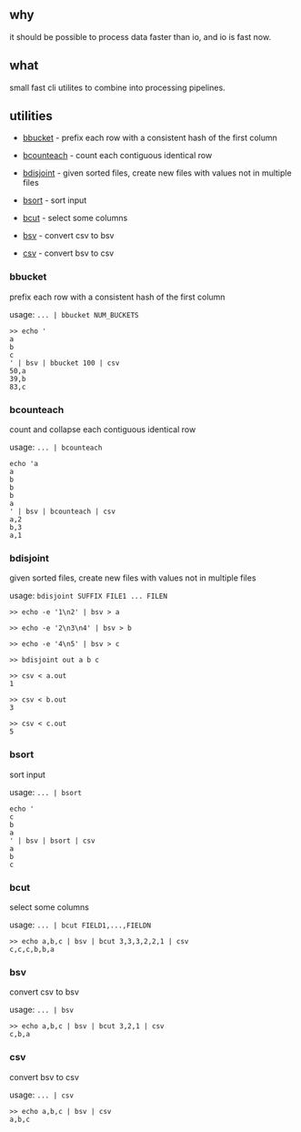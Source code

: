 ## why

it should be possible to process data faster than io, and io is fast now.

## what

small fast cli utilites to combine into processing pipelines.

## utilities

- [bbucket](#bbucket) - prefix each row with a consistent hash of the first column

- [bcounteach](#bcounteach) - count each contiguous identical row

- [bdisjoint](#bdisjoint) - given sorted files, create new files with values not in multiple files

- [bsort](#bsort) - sort input

- [bcut](#bcut) - select some columns

- [bsv](#bsv) - convert csv to bsv

- [csv](#csv) - convert bsv to csv

### bbucket

prefix each row with a consistent hash of the first column

usage: `... | bbucket NUM_BUCKETS`

```
>> echo '
a
b
c
' | bsv | bbucket 100 | csv
50,a
39,b
83,c
```
### bcounteach

count and collapse each contiguous identical row

usage: `... | bcounteach`

```
echo 'a
a
b
b
b
a
' | bsv | bcounteach | csv
a,2
b,3
a,1
```

### bdisjoint

given sorted files, create new files with values not in multiple files

usage: `bdisjoint SUFFIX FILE1 ... FILEN`

```
>> echo -e '1\n2' | bsv > a

>> echo -e '2\n3\n4' | bsv > b

>> echo -e '4\n5' | bsv > c

>> bdisjoint out a b c

>> csv < a.out
1

>> csv < b.out
3

>> csv < c.out
5
```

### bsort

sort input

usage: `... | bsort `

```
echo '
c
b
a
' | bsv | bsort | csv
a
b
c
```

### bcut

select some columns

usage: `... | bcut FIELD1,...,FIELDN`

```
>> echo a,b,c | bsv | bcut 3,3,3,2,2,1 | csv
c,c,c,b,b,a
```
### bsv

convert csv to bsv

usage: `... | bsv`

```
>> echo a,b,c | bsv | bcut 3,2,1 | csv
c,b,a
```
### csv

convert bsv to csv

usage: `... | csv`

```
>> echo a,b,c | bsv | csv
a,b,c
```
